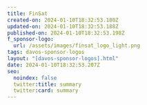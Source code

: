 ```yaml
---
title: FinSat
created-on: 2024-01-10T18:32:53.180Z
updated-on: 2024-01-10T18:32:53.188Z
published-on: 2024-01-10T18:32:53.198Z
f_sponsor-logo:
  url: /assets/images/finsat_logo_light.png
tags: davos-sponsor-logos
layout: "[davos-sponsor-logos].html"
date: 2024-01-10T18:32:53.207Z
seo:
  noindex: false
  twitter:title: summary
  twitter:card: summary
---
```

